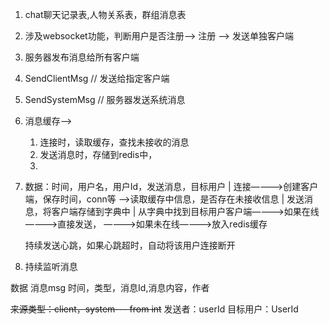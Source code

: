 1. chat聊天记录表,人物关系表，群组消息表
2. 涉及websocket功能，判断用户是否注册--> 注册 --> 发送单独客户端
3. 服务器发布消息给所有客户端

4. SendClientMsg // 发送给指定客户端
5. SendSystemMsg // 服务器发送系统消息

6. 消息缓存-->
   1. 连接时，读取缓存，查找未接收的消息
   2. 发送消息时，存储到redis中，
   3.

7.  数据：时间，用户名，用户Id，发送消息，目标用户
     |
    连接————>创建客户端，保存时间，conn等 ——>读取缓存中信息，是否存在未接收信息
     |
    发送消息，将客户端存储到字典中
     |
    从字典中找到目标用户客户端————>如果在线————>直接发送，
                            ————>如果未在线————>放入redis缓存

     持续发送心跳，如果心跳超时，自动将该用户连接断开
8. 持续监听消息

数据
消息msg
时间，类型，消息Id,消息内容，作者


~~来源类型：client，system---  from int~~
发送者：userId
目标用户：UserId